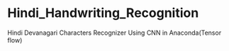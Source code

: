 # Hindi_Handwriting_Recognition
Hindi Devanagari Characters Recognizer Using CNN in Anaconda(Tensor flow)
